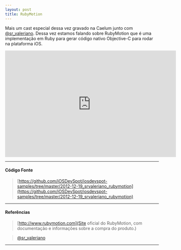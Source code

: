 ```yaml
---
layout: post
title: RubyMotion
---
```


Mais um cast especial dessa vez gravado na Caelum junto com [@sr_valeriano](http://twitter.com/sr_valeriano). Dessa vez estamos falando sobre RubyMotion que é uma implementação em Ruby para gerar código nativo Objective-C para rodar na plataforma iOS.

<div class="videoWrapper">
 <iframe src="http://player.vimeo.com/video/55912366" width="560" height="349" frameborder="0" webkitAllowFullScreen mozallowfullscreen allowFullScreen></iframe>
</div>

---
#### Código Fonte

> [https://github.com/iOSDevSpot/iosdevspot-samples/tree/master/2012-12-19_srvaleriano_rubymotion](https://github.com/iOSDevSpot/iosdevspot-samples/tree/master/2012-12-19_srvaleriano_rubymotion)

---

#### Referências

> [http://www.rubymotion.com](Site oficial do RubyMotion, com documentação e informações sobre a compra do produto.)

> [@sr_valeriano](http://twitter.com/sr_valeriano)

---

